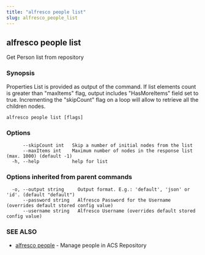 ```yaml
---
title: "alfresco people list"
slug: alfresco_people_list
---
```

## alfresco people list

Get Person list from repository

### Synopsis

Properties List is provided as output of the command.
If list elements count is greater than "maxItems" flag, output includes "HasMoreItems" field set to true.
Incrementing the "skipCount" flag on a loop will allow to retrieve all the children nodes.

```
alfresco people list [flags]
```

### Options

```
      --skipCount int   Skip a number of initial nodes from the list
      --maxItems int    Maximum number of nodes in the response list (max. 1000) (default -1)
  -h, --help            help for list
```

### Options inherited from parent commands

```
  -o, --output string     Output format. E.g.: 'default', 'json' or 'id'. (default "default")
      --password string   Alfresco Password for the Username (overrides default stored config value)
      --username string   Alfresco Username (overrides default stored config value)
```

### SEE ALSO

* [alfresco people](alfresco_people.md)	 - Manage people in ACS Repository

